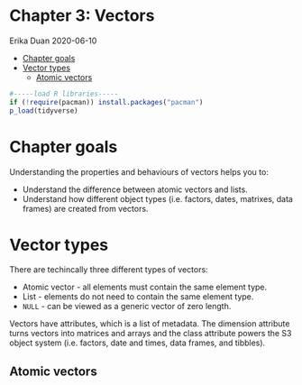 Chapter 3: Vectors
================
Erika Duan
2020-06-10

  - [Chapter goals](#chapter-goals)
  - [Vector types](#vector-types)
      - [Atomic vectors](#atomic-vectors)

``` r
#-----load R libraries-----   
if (!require(pacman)) install.packages("pacman")
p_load(tidyverse)  
```

# Chapter goals

Understanding the properties and behaviours of vectors helps you to:

  - Understand the difference between atomic vectors and lists.  
  - Understand how different object types (i.e. factors, dates,
    matrixes, data frames) are created from vectors.

# Vector types

There are techincally three different types of vectors:

  - Atomic vector - all elements must contain the same element type.  
  - List - elements do not need to contain the same element type.  
  - `NULL` - can be viewed as a generic vector of zero length.

Vectors have attributes, which is a list of metadata. The dimension
attribute turns vectors into matrices and arrays and the class attribute
powers the S3 object system (i.e. factors, date and times, data frames,
and tibbles).

## Atomic vectors
